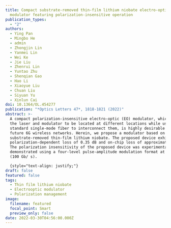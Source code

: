 ```yaml
---
title: Compact substrate-removed thin-film lithium niobate electro-optic
  modulator featuring polarization-insensitive operation
publication_types:
  - "2"
authors:
  - Ying Pan
  - Mingbo He
  - admin
  - Zhongjin Lin
  - Yanmei Lin
  - Wei Ke
  - Jie Liu
  - Zhenrui Lin
  - Yuntao Zhu
  - Shenqian Gao
  - Hao Li
  - Xiaoyue Liu
  - Chuan Liu
  - Siyuan Yu
  - Xinlun Cai
doi: 10.1364/OL.454277
publication: "*Optics Letters 47*, 1818-1821 (2022)"
abstract: >-
  A compact polarization-insensitive electro-optic (EO) modulator, which allows
  the laser and modulator to be located at different locations while using a
  standard single-mode fiber to interconnect them, is highly desirable for 5G or
  future 6G wireless networks. Herein, we propose a modulator based on
  substrate-removed thin-film lithium niobate. The proposed device exhibits a
  polarization-dependent loss of 0.35 dB and on-chip loss of approximately 2 dB.
  The polarization insensitivity of the proposed device was experimentally
  demonstrated using a four-level pulse-amplitude modulation format at 50 Gbaud
  (100 Gb/ s).

  {style="text-align: justify;"}
draft: false
featured: false
tags:
  - Thin film lithium niobate
  - Electrooptic modulator
  - Polarization management
image:
  filename: featured
  focal_point: Smart
  preview_only: false
date: 2022-03-30T04:56:00.000Z
---
```

